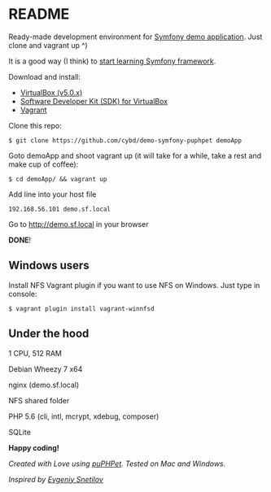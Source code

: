 # README #

Ready-made development environment for [Symfony demo application](http://symfony.com/blog/introducing-the-symfony-demo-application). Just clone and vagrant up ^)

It is a good way (I think) to [start learning Symfony framework](http://symfony.com/doc/current/book/page_creation.html).

Download and install:

* [VirtualBox (v5.0.x)](https://www.virtualbox.org/wiki/Downloads)
* [Software Developer Kit (SDK) for VirtualBox](http://download.virtualbox.org/virtualbox/5.0.10/VirtualBoxSDK-5.0.10-104061.zip)
* [Vagrant](https://www.vagrantup.com/downloads.html)

Clone this repo:

```
$ git clone https://github.com/cybd/demo-symfony-puphpet demoApp
```

Goto demoApp and shoot vagrant up (it will take for a while, take a rest and make cup of coffee):

```
$ cd demoApp/ && vagrant up
```

Add line into your host file


```
192.168.56.101 demo.sf.local
```

Go to http://demo.sf.local in your browser

**DONE**!

## Windows users ##
Install NFS Vagrant plugin if you want to use NFS on Windows. Just type in console:


```
$ vagrant plugin install vagrant-winnfsd
```



## Under the hood ##

1 CPU, 512 RAM

Debian Wheezy 7 x64

nginx (demo.sf.local)

NFS shared folder

PHP 5.6 (cli, intl, mcrypt, xdebug, composer)

SQLite

**Happy coding!**

*Created with Love using [puPHPet](https://puphpet.com/). Tested on Mac and Windows.*

*Inspired by [Evgeniy Snetilov](https://github.com/evgeniysnetilov)*
